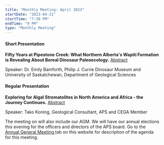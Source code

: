 ```yaml
---
title: "Monthly Meeting: April 2023"
startDate: "2023-04-21"
startTime: "7:30 PM"
endTime: "9 PM"
type: "Monthly Meeting"
---
```


#### Short Presentation

**Fifty Years at Pipestone Creek: What Northern Alberta's Wapiti Formation is Revealing About Boreal Dinosaur Paleoecology.** [Abstract](/presentationAbstracts/bamforth.pdf)

Speaker: Dr. Emily Bamforth, Philip J. Currie Dinosaur Museum and University of Saskatchewan, Department of Geological Sciences

#### Regular Presentation

**Exploring for Algal Stromatolites in North America and Africa - the Journey Continues.** [Abstract](/presentationAbstracts/koning.pdf)

Speaker: Tako Koning, Geological Consultant, APS and CEGA Member

The meeting on will also include our AGM. We will have our annual elections this evening for the officers and directors of the APS board. Go to the [ Annual General Meeting ](/events/agm) tab on this website for description of the agenda for this meeting.

